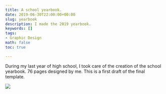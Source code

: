```yaml
---
title: A school yearbook.
date: 2019-06-30T22:00:00+00:00
slug: yearbook
description: I made the 2019 yearbook.
keywords: []
tags:
- Graphic Design
math: false
toc: true

---
```

During my last year of high school, I took care of the creation of the school yearbook. 76 pages designed by me. This is a first draft of the final template.

![](/uploads/yearbook.jpg)